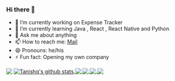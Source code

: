 ### Hi there 👋


- 🔭 I’m currently working on Expense Tracker
- 🌱 I’m currently learning Java , React , React Native and Python
- 💬 Ask me about anything
- 📫 How to reach me: [Mail](mailto:anandtanishqs@gmail.com)
- 😄 Pronouns: he/his
- ⚡ Fun fact: Opening my own company

<img align="center" src="https://github-profile-trophy.vercel.app/?username=tanishqsinghanand&margin-w=15&column=7&row=8" />
<a href="https://github.com/TanishqSinghAnand">
  <img align="center" src="https://github-readme-stats.vercel.app/api?username=tanishqsinghanand&show_icons=true&include_all_commits=true&theme=material-palenight" alt="Tanishq's github stats" />
</a>
<a href="https://github.com/TanishqSinghAnand">
  <img align="center" src="https://github-readme-stats.vercel.app/api/top-langs/?username=tanishqsinghanand&layout=compact&theme=material-palenight" />
</a>

<a href="https://github.com/TanishqSinghAnand">
  <img align="center" src="https://github-readme-stats.vercel.app/api/pin/?username=tanishqsinghanand&repo=Whatsapp-Clone&theme=material-palenight" />
</a>    
<a href="www.tanishqsinghanands.live">
  <img align="center" src="https://github-readme-stats.vercel.app/api/pin/?username=tanishqsinghanand&repo=Techny-Teams&theme=material-palenight" />
</a>
<a href="www.tanishqsinghanands.live">
  <img align="center" src="https://github-profile-summary-cards.vercel.app/api/cards/profile-details?username=TanishqSinghAnand&theme=github_dark" />
</a>
